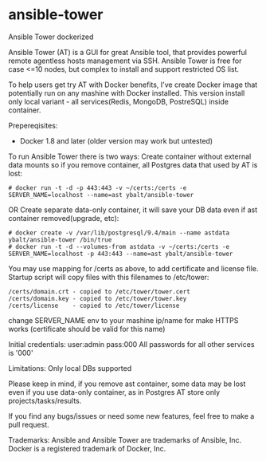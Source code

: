 # ansible-tower
Ansible Tower dockerized

Ansible Tower (AT) is a GUI for great Ansible tool, that provides powerful remote agentless hosts management via SSH. Ansible Tower is free for case <=10 nodes, but complex to install and support restricted OS list.

To help users get try AT with Docker benefits, I've create Docker image that potentially run on any mashine with Docker installed. This version install only local variant - all services(Redis, MongoDB, PostreSQL) inside container. 

Prepereqisites:
- Docker 1.8 and later (older version may work but untested)

To run Ansible Tower there is two ways:
Create container without external data mounts so if you remove container, all Postgres data that used by AT is lost:
```
# docker run -t -d -p 443:443 -v ~/certs:/certs -e SERVER_NAME=localhost --name=ast ybalt/ansible-tower
```
OR
Create separate data-only container, it will save your DB data even if ast container removed(upgrade, etc):
```
# docker create -v /var/lib/postgresql/9.4/main --name astdata ybalt/ansible-tower /bin/true
# docker run -t -d --volumes-from astdata -v ~/certs:/certs -e SERVER_NAME=localhost -p 443:443 --name=ast ybalt/ansible-tower
```

You may use mapping for /certs as above, to add certificate and license file. Startup script will copy files with this filenames to /etc/tower:
```
/certs/domain.crt - copied to /etc/tower/tower.cert
/certs/domain.key - copied to /etc/tower/tower.key
/certs/license    - copied to /etc/tower/license
```
change SERVER_NAME env to your mashine ip/name for make HTTPS works (certificate should be valid for this name)

Initial credentials: user:admin pass:000
All passwords for all other services is '000'

Limitations:
Only local DBs supported

Please keep in mind, if you remove ast container, some data may be lost even if you use 
data-only container, as in Postgres AT store only projects/tasks/results.


If you find any bugs/issues or need some new features, feel free to make a pull request.

Trademarks:
Ansible and Ansible Tower are trademarks of Ansible, Inc.
Docker is a registered trademark of Docker, Inc.
